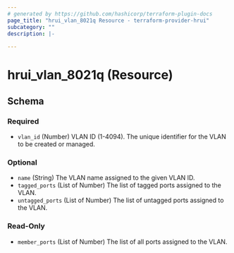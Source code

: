 ```yaml
---
# generated by https://github.com/hashicorp/terraform-plugin-docs
page_title: "hrui_vlan_8021q Resource - terraform-provider-hrui"
subcategory: ""
description: |-
  
---
```


# hrui_vlan_8021q (Resource)





<!-- schema generated by tfplugindocs -->
## Schema

### Required

- `vlan_id` (Number) VLAN ID (1-4094). The unique identifier for the VLAN to be created or managed.

### Optional

- `name` (String) The VLAN name assigned to the given VLAN ID.
- `tagged_ports` (List of Number) The list of tagged ports assigned to the VLAN.
- `untagged_ports` (List of Number) The list of untagged ports assigned to the VLAN.

### Read-Only

- `member_ports` (List of Number) The list of all ports assigned to the VLAN.
